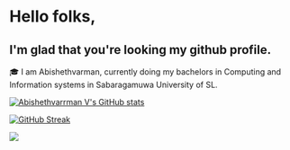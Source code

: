 # Hello folks,
## I'm glad that you're looking my github profile.
🎓 I am Abishethvarman, currently doing my bachelors in Computing and Information systems in Sabaragamuwa University of SL. 


[![Abishethvarrman V's GitHub stats](https://github-readme-stats.vercel.app/api?username=Abishethvarman-V&show_icons=true&theme=radical)](https://github.com/anuraghazra/github-readme-stats)

[![GitHub Streak](https://github-readme-streak-stats.herokuapp.com/?user=Abishethvarman-V&theme=dark)](https://git.io/streak-stats)

![](https://komarev.com/ghpvc/?username=Abishethvarman-V&color=lightgrey)


